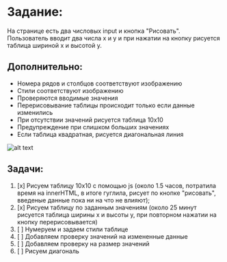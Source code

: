 # Задание:
На странице есть два числовых input и кнопка "Рисовать". Пользователь вводит два числа x и y и при нажатии на кнопку рисуется таблица шириной x и высотой y.
## Дополнительно:
* Номера рядов и столбцов соответствуют изображению
* Стили соответствуют изображению
* Проверяются вводимые значения
 *  Перерисовывание таблицы происходит только если данные изменились 
 *  При отсутствии значений рисуется таблица 10x10
 *  Предупреждение при слишком больших значениях
* Если таблица квадратная, рисуется диагональная линия

![alt text](http://beginnerschool.ru/wp-content/uploads/2012/03/Tabl_Pifagora.jpg)



## Задачи:
1. [x] Рисуем таблицу 10x10 с помощью js (около 1.5 часов, потратила время на innerHTML, в итоге гуглила, рисует по кнопке "рисовать", введеные данные пока ни на что не влияют);
2. [x] Рисуем таблицу по заданным значениям (около 25 минут рисуется таблица ширины x и высоты y, при повторном нажатии на кнопку перерисовывается)
3. [ ] Нумеруем и задаем стили таблице
4. [ ] Добавляем проверку значений на измененные данные
5. [ ] Добавляем проверку на размер значений
6. [ ] Рисуем диагональ 
